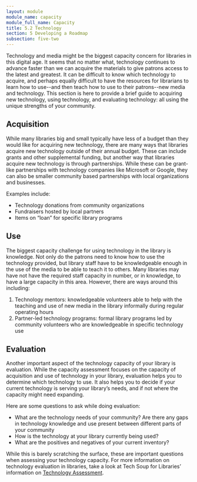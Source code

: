 ```yaml
---
layout: module
module_name: capacity
module_full_name: Capacity
title: 5.2 Technology
section: 5 Developing a Roadmap
subsection: five-two
---
```


Technology and media might be the biggest capacity concern for libraries in this digital age. It seems that no matter what, technology continues to advance faster than we can acquire the materials to give patrons access to the latest and greatest. It can be difficult to know which technology to acquire, and perhaps equally difficult to have the resources for librarians to learn how to use--and then teach how to use to their patrons--new media and technology. This section is here to provide a brief guide to acquiring new technology, using technology, and evaluating technology: all using the unique strengths of your community. 

## Acquisition

While many libraries big and small typically have less of a budget than they would like for acquiring new technology, there are many ways that libraries acquire new technology outside of their annual budget. These can include grants and other supplemental funding, but another way that libraries acquire new technology is through partnerships. While these can be grant-like partnerships with technology companies like Microsoft or Google, they can also be smaller community based partnerships with local organizations and businesses.  

Examples include: 
- Technology donations from community organizations
- Fundraisers hosted by local partners
- Items on “loan” for specific library programs
 
## Use

The biggest capacity challenge for using technology in the library is knowledge. Not only do the patrons need to know how to use the technology provided, but library staff have to be knowledgeable enough in the use of the media to be able to teach it to others. Many libraries may have not have the required staff capacity in number, or in knowledge, to have a large capacity in this area. However, there are ways around this including: 

1. Technology mentors: knowledgeable volunteers able to help with the teaching and use of new media in the library informally during regular operating hours
2. Partner-led technology programs: formal library programs led by community volunteers who are knowledgeable in specific technology use


 
## Evaluation

Another important aspect of the technology capacity of your library is evaluation. While the capacity assessment focuses on the capacity of acquisition and use of technology in your library, evaluation helps you to determine which technology to use. It also helps you to decide if your current technology is serving your library’s needs, and if not where the capacity might need expanding. 

Here are some questions to ask while doing evaluation: 
- What are the technology needs of your community? Are there any gaps in technology knowledge and use present between different parts of your community
- How is the technology at your library currently being used?
- What are the positives and negatives of your current inventory?
 

While this is barely scratching the surface, these are important questions when assessing your technology capacity. For more information on technology evaluation in libraries, take a look at Tech Soup for Libraries’ information on <a href="http://www.techsoupforlibraries.org/Cookbooks/Planning%20for%20Success/Planning%20and%20Decision%20Making/technology-assessments" target="_blank">Technology Assessment</a>. 
